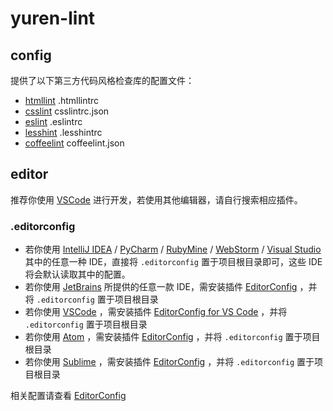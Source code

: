 # yuren-lint

## config

提供了以下第三方代码风格检查库的配置文件：

- [htmllint](https://github.com/htmllint/htmllint/) .htmllintrc
- [csslint](https://github.com/CSSLint/csslint) csslintrc.json
- [eslint](https://github.com/eslint/eslint) .eslintrc
- [lesshint](https://github.com/lesshint/lesshint) .lesshintrc
- [coffeelint](https://github.com/clutchski/coffeelint) coffeelint.json

## editor

推荐你使用 [VSCode](https://code.visualstudio.com/) 进行开发，若使用其他编辑器，请自行搜索相应插件。

### .editorconfig

- 若你使用 [IntelliJ IDEA](https://www.jetbrains.com/idea/) / [PyCharm](https://www.jetbrains.com/pycharm/) / [RubyMine](https://www.jetbrains.com/ruby/) / [WebStorm](https://www.jetbrains.com/webstorm/) / [Visual Studio](https://www.visualstudio.com/) 其中的任意一种 IDE，直接将 `.editorconfig` 置于项目根目录即可，这些 IDE 将会默认读取其中的配置。
- 若你使用 [JetBrains](https://www.jetbrains.com/) 所提供的任意一款 IDE，需安装插件 [EditorConfig](https://plugins.jetbrains.com/plugin/7294-editorconfig) ，并将 `.editorconfig` 置于项目根目录
- 若你使用 [VSCode](https://code.visualstudio.com/) ，需安装插件 [EditorConfig for VS Code](https://marketplace.visualstudio.com/items?itemName=EditorConfig.EditorConfig) ，并将 `.editorconfig` 置于项目根目录
- 若你使用 [Atom](https://atom.io/) ，需安装插件 [EditorConfig](https://atom.io/packages/editorconfig) ，并将 `.editorconfig` 置于项目根目录
- 若你使用 [Sublime](https://www.sublimetext.com/) ，需安装插件 [Editor​Config](https://packagecontrol.io/packages/EditorConfig) ，并将 `.editorconfig` 置于项目根目录

相关配置请查看 [EditorConfig](http://editorconfig.org/)
